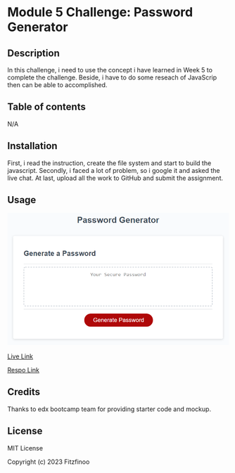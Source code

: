 # Module 5 Challenge: Password Generator

## Description 

In this challenge, i need to use the concept i have learned in Week 5 to complete the challenge. Beside, i have to do some reseach of JavaScrip then can be able to accomplished.

## Table of contents
N/A

## Installation

First, i read the instruction, create the file system and start to build the javascript. Secondly, i faced a lot of problem, so i google it and asked the live chat. At last, upload all the work to GitHub and submit the assignment.

## Usage

![alt text](assets/05-javascript-challenge-demo.png)

<a href=" https://fitzfinoo.github.io/Password-Generator/"> Live Link </a>

<a href="https://github.com/Fitzfinoo/Bootstrap-Portfolio/"> Respo Link </a>


## Credits

Thanks to edx bootcamp team for providing starter code and mockup.

## License
MIT License

Copyright (c) 2023 Fitzfinoo
